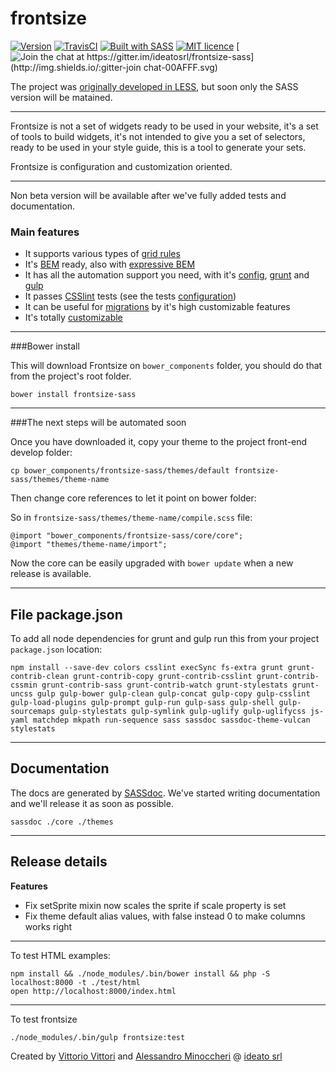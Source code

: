 frontsize
=========

[![Version](http://img.shields.io/:version-3.12.62-E7C04B.svg)][release]
[![TravisCI](https://travis-ci.org/ideatosrl/frontsize-sass.svg?branch=master)](https://travis-ci.org/ideatosrl/frontsize-sass/builds)
[![Built with SASS](http://img.shields.io/:language-SASS-ff6799.svg)](http://badges.github.io/badgerbadgerbadger/)
[![MIT licence](http://img.shields.io/:license-MIT-00AFFF.svg)](https://github.com/ideatosrl/frontsize-sass/blob/master/LICENSE.md)
[![Join the chat at https://gitter.im/ideatosrl/frontsize-sass](http://img.shields.io/:gitter-join chat-00AFFF.svg)](https://gitter.im/ideatosrl/frontsize-sass?utm_source=badge&utm_medium=badge&utm_campaign=pr-badge&utm_content=badge)

The project was [originally developed in LESS][less], but soon only the SASS version will be matained.

---

Frontsize is not a set of widgets ready to be used in your website, it's a set of tools to build widgets, it's not intended to give you a set of selectors, ready to be used in your style guide, this is a tool to generate your sets.

Frontsize is configuration and customization oriented.

---

Non beta version will be available after we've fully added tests and documentation.

### Main features

- It supports various types of [grid rules][grids]
- It's [BEM][bem] ready, also with [expressive BEM][bem_expressive]
- It has all the automation support you need, with it's [config][automation_config], [grunt][automation_grunt] and [gulp][automation_gulp]
- It passes [CSSlint][csslint] tests (see the tests [configuration][csslintrc])
- It can be useful for [migrations][migration] by it's high customizable features
- It's totally [customizable][app]

---

###Bower install

This will download Frontsize on `bower_components` folder, you should do that from the project's root folder.

```
bower install frontsize-sass
```

---

###The next steps will be automated soon

Once you have downloaded it, copy your theme to the project front-end develop folder:

```
cp bower_components/frontsize-sass/themes/default frontsize-sass/themes/theme-name
```

Then change core references to let it point on bower folder:

So in `frontsize-sass/themes/theme-name/compile.scss` file:

```
@import "bower_components/frontsize-sass/core/core";
@import "themes/theme-name/import";
```


Now the core can be easily upgraded with `bower update` when a new release is available.

---

File package.json
---

To add all node dependencies for grunt and gulp run this from your project `package.json` location:

```
npm install --save-dev colors csslint execSync fs-extra grunt grunt-contrib-clean grunt-contrib-copy grunt-contrib-csslint grunt-contrib-cssmin grunt-contrib-sass grunt-contrib-watch grunt-stylestats grunt-uncss gulp gulp-bower gulp-clean gulp-concat gulp-copy gulp-csslint gulp-load-plugins gulp-prompt gulp-run gulp-sass gulp-shell gulp-sourcemaps gulp-stylestats gulp-symlink gulp-uglify gulp-uglifycss js-yaml matchdep mkpath run-sequence sass sassdoc sassdoc-theme-vulcan stylestats
```

---

Documentation
---

The docs are generated by [SASSdoc][sassdoc].
We've started writing documentation and we'll release it as soon as possible.

```
sassdoc ./core ./themes
```

---

Release details
---

**Features**
- Fix setSprite mixin now scales the sprite if scale property is set
- Fix theme default alias values, with false instead 0 to make columns works right

---

To test HTML examples:

```
npm install && ./node_modules/.bin/bower install && php -S localhost:8000 -t ./test/html
open http://localhost:8000/index.html
```

---

To test frontsize

```
./node_modules/.bin/gulp frontsize:test
```

Created by [Vittorio Vittori][vitto] and [Alessandro Minoccheri][minompi] @ [ideato srl][ideato]

[app]:               https://github.com/ideatosrl/frontsize-sass/blob/master/themes/default/app.scss
[csslint]:           https://github.com/CSSLint/csslint
[csslintrc]:          https://github.com/ideatosrl/frontsize-sass/blob/master/.csslintrc
[bem]:               https://github.com/ideatosrl/frontsize-sass/blob/master/core/components/bem.scss
[bem_expressive]:    https://github.com/ideatosrl/frontsize-sass/blob/master/core/components/bem-expressive.scss
[docs]:              https://github.com/ideatosrl/frontsize-less/wiki
[automation_config]: https://github.com/ideatosrl/frontsize-sass/blob/master/frontsize.yml.dist
[automation_gulp]:   https://github.com/ideatosrl/frontsize-sass/blob/master/gulpfile.js
[automation_grunt]:  https://github.com/ideatosrl/frontsize-sass/blob/master/Gruntfile.js
[grids]:             https://github.com/ideatosrl/frontsize-sass/tree/master/core/grids
[ideato]:            http://www.ideato.it
[migration]:         https://gist.github.com/vitto/9b7dfc40ef710470fed1
[minompi]:           https://twitter.com/minompi
[sass]:              https://github.com/ideatosrl/frontsize-sass
[less]:              https://github.com/ideatosrl/frontsize-less
[site]:              http://frontsize.com
[vitto]:             https://twitter.com/vttrx
[sassdoc]:           http://sassdoc.com/
[release]:           https://github.com/ideatosrl/frontsize-sass/releases/tag/3.12.62
